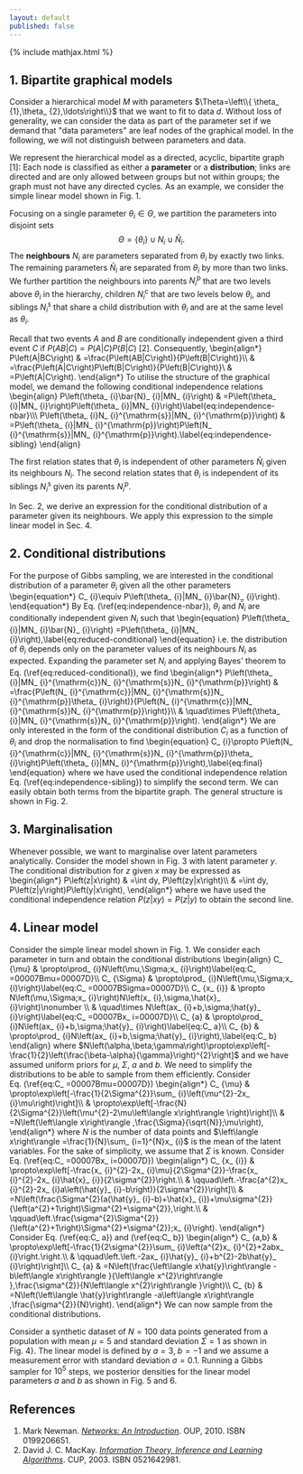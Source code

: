 ```yaml
---
layout: default
published: false
---
```


{% include mathjax.html %}

## 1\. Bipartite graphical models

Consider a hierarchical model $M$ with parameters $\Theta=\left\\{ \theta_ {1},\theta_ {2},\ldots\right\\}$ that we want to fit to data $d$. Without loss of generality, we can consider the data as part of the parameter set if we demand that "data parameters" are leaf nodes of the graphical model. In the following, we will not distinguish between parameters and data.

We represent the hierarchical model as a directed, acyclic, bipartite graph [1]: Each node is classified as either a **parameter** or a **distribution**; links are directed and are only allowed between groups but not within groups; the graph must not have any directed cycles. As an example, we consider the simple linear model shown in Fig. 1.


Focusing on a single parameter $\theta_ {i}\in\Theta$, we partition the parameters into disjoint sets 
$$\Theta =\left\{ \theta_ {i}\right\} \cup N_ {i}\cup\bar{N}_ {i}. $$
The **neighbours** $N_ {i}$ are parameters separated from $\theta_ {i}$ by exactly two links. The remaining parameters $\bar{N}_ {i}$ are separated from $\theta_ {i}$ by more than two links. We further partition the neighbours into parents $N_ {i}^{\mathrm{p}}$ that are two levels above $\theta_ {i}$ in the hierarchy, children $N_ {i}^{\mathrm{c}}$ that are two levels below $\theta_ {i}$, and siblings $N_ {i}^{\mathrm{s}}$ that share a child distribution with $\theta_ {i}$ and are at the same level as $\theta_ {i}$.

Recall that two events $A$ and $B$ are conditionally independent given a third event $C$ if $P\left(AB|C\right)=P\left(A|C\right)P\left(B|C\right)$ [2]. Consequently, 
\begin{align\*} 
P\left(A|BC\right) & =\frac{P\left(AB|C\right)}{P\left(B|C\right)}\\\\
& =\frac{P\left(A|C\right)P\left(B|C\right)}{P\left(B|C\right)}\\ & =P\left(A|C\right). 
\end{align\*}
To utilise the structure of the graphical model, we demand the following conditional independence relations 
\begin{align} 
P\left(\theta_ {i}\bar{N}_ {i}|MN_ {i}\right) & =P\left(\theta_ {i}|MN_ {i}\right)P\left(\theta_ {i}|MN_ {i}\right)\label{eq:independence-nbar}\\\\\\
P\left(\theta_ {i}N_ {i}^{\mathrm{s}}|MN_ {i}^{\mathrm{p}}\right) & =P\left(\theta_ {i}|MN_ {i}^{\mathrm{p}}\right)P\left(N_ {i}^{\mathrm{s}}|MN_ {i}^{\mathrm{p}}\right).\label{eq:independence-sibling}
\end{align}

The first relation states that $\theta_ {i}$ is independent of other parameters $\bar{N}_ {i}$ given its neighbours $N_ {i}$. The second relation states that $\theta_ {i}$ is independent of its siblings $N_ {i}^{\mathrm{s}}$ given its parents $N_ {i}^{\mathrm{p}}$.

In Sec. 2, we derive an expression for the conditional distribution of a parameter given its neighbours. We apply this expression to the simple linear model in Sec. 4.

## 2\. Conditional distributions

For the purpose of Gibbs sampling, we are interested in the conditional distribution of a parameter $\theta_ {i}$ given all the other parameters 
\begin{equation\*} 
C_ {i}\equiv P\left(\theta_ {i}|MN_ {i}\bar{N}_ {i}\right). 
\end{equation\*} 
By Eq. (\ref{eq:independence-nbar}), $\theta_ {i}$ and $\bar{N}_ {i}$ are conditionally independent given $N_ {i}$ such that 
\begin{equation} P\left(\theta_ {i}|MN_ {i}\bar{N}_ {i}\right) =P\left(\theta_ {i}|MN_ {i}\right),\label{eq:reduced-conditional} \end{equation}
i.e. the distribution of $\theta_ {i}$ depends only on the parameter values of its neighbours $N_ {i}$ as expected. Expanding the parameter set $N_ {i}$ and applying Bayes' theorem to Eq. (\ref{eq:reduced-conditional}), we find 
\begin{align\*} 
P\left(\theta_ {i}|MN_ {i}^{\mathrm{c}}N_ {i}^{\mathrm{s}}N_ {i}^{\mathrm{p}}\right) & =\frac{P\left(N_ {i}^{\mathrm{c}}|MN_ {i}^{\mathrm{s}}N_ {i}^{\mathrm{p}}\theta_ {i}\right)}{P\left(N_ {i}^{\mathrm{c}}|MN_ {i}^{\mathrm{s}}N_ {i}^{\mathrm{p}}\right)}\\\\
& \quad\times P\left(\theta_ {i}|MN_ {i}^{\mathrm{s}}N_ {i}^{\mathrm{p}}\right). 
\end{align\*}
We are only interested in the form of the conditional distribution $C_ {i}$ as a function of $\theta_ {i}$ and drop the normalisation to find 
\begin{equation} C_ {i}\propto P\left(N_ {i}^{\mathrm{c}}|MN_ {i}^{\mathrm{s}}N_ {i}^{\mathrm{p}}\theta_ {i}\right)P\left(\theta_ {i}|MN_ {i}^{\mathrm{p}}\right),\label{eq:final}
\end{equation} 
where we have used the conditional independence relation Eq. (\ref{eq:independence-sibling}) to simplify the second term. We can easily obtain both terms from the bipartite graph. The general structure is shown in Fig. 2.


## 3\. Marginalisation

Whenever possible, we want to marginalise over latent parameters analytically. Consider the model shown in Fig. 3 with latent parameter $y$. The conditional distribution for $z$ given $x$ may be expressed as 
\begin{align\*} 
P\left(z|x\right) & =\int dy\, P\left(zy|x\right)\\\\
& =\int dy\, P\left(z|y\right)P\left(y|x\right), 
\end{align\*}
where we have used the conditional independence relation $P\left(z|xy\right)=P\left(z|y\right)$ to obtain the second line.


## 4\. Linear model

Consider the simple linear model shown in Fig. 1\. We consider each parameter in turn and obtain the conditional distributions 
\begin{align}
C_ {\mu} & \propto\prod_ {i}N\left(\mu,\Sigma;x_ {i}\right)\label{eq:C_ =00007Bmu=00007D}\\\\
C_ {\Sigma} & \propto\prod_ {i}N\left(\mu,\Sigma;x_ {i}\right)\label{eq:C_ =00007BSigma=00007D}\\\\
C_ {x_ {i}} & \propto N\left(\mu,\Sigma;x_ {i}\right)N\left(x_ {i},\sigma,\hat{x}_ {i}\right)\nonumber \\\\
& \quad\times N\left(ax_ {i}+b,\sigma;\hat{y}_ {i}\right)\label{eq:C_ =00007Bx_ i=00007D}\\\\
C_ {a} & \propto\prod_ {i}N\left(ax_ {i}+b,\sigma;\hat{y}_ {i}\right)\label{eq:C_ a}\\\\
C_ {b} & \propto\prod_ {i}N\left(ax_ {i}+b,\sigma;\hat{y}_ {i}\right),\label{eq:C_ b} \end{align}
where $N\left(\alpha,\beta;\gamma\right)\propto\exp\left[-\frac{1}{2}\left(\frac{\beta-\alpha}{\gamma}\right)^{2}\right]$ and we have assumed uniform priors for $\mu$, $\Sigma$, $a$ and $b$. We need to simplify the distributions to be able to sample from them efficiently. Consider Eq. (\ref{eq:C_ =00007Bmu=00007D}) 
\begin{align\*} 
C_ {\mu} & \propto\exp\left[-\frac{1}{2\Sigma^{2}}\sum_ {i}\left(\mu^{2}-2x_ {i}\mu\right)\right]\\\\
& \propto\exp\left[-\frac{N}{2\Sigma^{2}}\left(\mu^{2}-2\mu\left\langle x\right\rangle \right)\right]\\\\
& =N\left(\left\langle x\right\rangle ,\frac{\Sigma}{\sqrt{N}};\mu\right), 
\end{align\*}
where $N$ is the number of data points and $\left\langle x\right\rangle =\frac{1}{N}\sum_ {i=1}^{N}x_ {i}$ is the mean of the latent variables. For the sake of simplicity, we assume that $\Sigma$ is known. Consider Eq. (\ref{eq:C_ =00007Bx_ i=00007D}) 
\begin{align\*} C_ {x_ {i}} & \propto\exp\left[-\frac{x_ {i}^{2}-2x_ {i}\mu}{2\Sigma^{2}}-\frac{x_ {i}^{2}-2x_ {i}\hat{x}_ {i}}{2\sigma^{2}}\right.\\\\
& \qquad\left.-\frac{a^{2}x_ {i}^{2}-2x_ {i}a\left(\hat{y}_ {i}-b\right)}{2\sigma^{2}}\right]\\\\
& =N\left(\frac{\Sigma^{2}(a(\hat{y}_ {i}-b)+\hat{x}_ {i})+\mu\sigma^{2}}{\left(a^{2}+1\right)\Sigma^{2}+\sigma^{2}},\right.\\\\
& \qquad\left.\frac{\sigma^{2}\Sigma^{2}}{\left(a^{2}+1\right)\Sigma^{2}+\sigma^{2}};x_ {i}\right). 
\end{align\*}
Consider Eq. (\ref{eq:C_ a}) and (\ref{eq:C_ b}) 
\begin{align\*} C_ {a,b} & \propto\exp\left[-\frac{1}{2\sigma^{2}}\sum_ {i}\left(a^{2}x_ {i}^{2}+2abx_ {i}\right.\right.\\\\
& \qquad\left.\left.-2ax_ {i}\hat{y}_ {i}+b^{2}-2b\hat{y}_ {i}\right)\right]\\\\
C_ {a} & =N\left(\frac{\left\langle x\hat{y}\right\rangle -b\left\langle x\right\rangle }{\left\langle x^{2}\right\rangle },\frac{\sigma^{2}}{N\left\langle x^{2}\right\rangle }\right)\\\\
C_ {b} & =N\left(\left\langle \hat{y}\right\rangle -a\left\langle x\right\rangle ,\frac{\sigma^{2}}{N}\right). \end{align\*}
 We can now sample from the conditional distributions.

Consider a synthetic dataset of $N=100$ data points generated from a population with mean $\mu=5$ and standard deviation $\Sigma=1$ as shown in Fig. 4}. The linear model is defined by $a=3$, $b=-1$ and we assume a measurement error with standard deviation $\sigma=0.1$. Running a Gibbs sampler for $10^{5}$ steps, we posterior densities for the linear model parameters $a$ and $b$ as shown in Fig. 5 and 6.


## References

1.  Mark Newman. _[Networks: An Introduction](http://www.amazon.co.uk/Networks-Introduction-Mark-Newman/dp/0199206651)_. OUP, 2010\. ISBN 0199206651.
2.  David J. C. MacKay. _[Information Theory, Inference and Learning Algorithms](http://www.amazon.co.uk/Information-Theory-Inference-Learning-Algorithms/dp/0521642981)_. CUP, 2003\. ISBN 0521642981.

